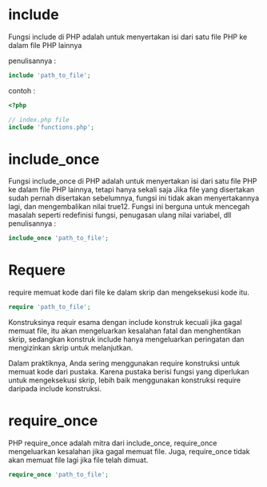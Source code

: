 # include
Fungsi include di PHP adalah untuk menyertakan isi dari satu file PHP ke dalam file PHP lainnya

penulisannya :
```php
include 'path_to_file';
```
contoh :
```php
<?php 

// index.php file
include 'functions.php';
```

# include_once
Fungsi include_once di PHP adalah untuk menyertakan isi dari satu file PHP ke dalam file PHP lainnya, tetapi hanya sekali saja
Jika file yang disertakan sudah pernah disertakan sebelumnya, fungsi ini tidak akan menyertakannya lagi, dan mengembalikan nilai true12. Fungsi ini berguna untuk mencegah masalah seperti redefinisi fungsi, penugasan ulang nilai variabel, dll
penulisannya :
```php
include_once 'path_to_file';
```

# Requere
require memuat kode dari file ke dalam skrip dan mengeksekusi kode itu.
```php
require 'path_to_file';
```
Konstruksinya requir esama dengan include konstruk kecuali jika gagal memuat file, itu akan mengeluarkan kesalahan fatal dan menghentikan skrip, sedangkan konstruk include hanya mengeluarkan peringatan dan mengizinkan skrip untuk melanjutkan.

Dalam praktiknya, Anda sering menggunakan require konstruksi untuk memuat kode dari pustaka. Karena pustaka berisi fungsi yang diperlukan untuk mengeksekusi skrip, lebih baik menggunakan konstruksi require daripada include konstruksi.

# require_once
PHP require_once adalah mitra dari include_once, require_once mengeluarkan kesalahan jika gagal memuat file. Juga, require_once tidak akan memuat file lagi jika file telah dimuat.
```php
require_once 'path_to_file';
```